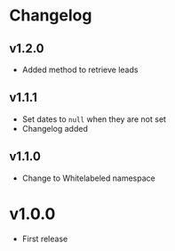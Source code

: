# Changelog

## v1.2.0

* Added method to retrieve leads

## v1.1.1

* Set dates to `null` when they are not set
* Changelog added

## v1.1.0

* Change to Whitelabeled namespace

# v1.0.0

* First release